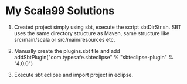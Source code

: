 # My Scala99 Solutions

1. Created project simply using sbt, execute the script sbtDirStr.sh. SBT uses the same
directory structure as Maven, same structure like src/main/scala or src/main/resources etc.

2. Manually create the plugins.sbt file and add 
   addSbtPlugin("com.typesafe.sbteclipse" % "sbteclipse-plugin" % "4.0.0")
   
3. Execute sbt eclipse and import project in eclipse.
